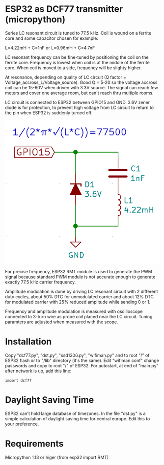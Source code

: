 # ESP32 as DCF77 transmitter (micropython)

Series LC resonant circuit is tuned to 77.5 kHz.
Coil is wound on a ferrite core
and some capacitor chosen for example:

L=4.22mH + C=1nF or L=0.96mH + C=4.7nF

LC resonant frequency can be fine-tuned by positioning the coil
on the ferrite core. Frequency is lowest when coil is at the middle
of the ferrite core. When coil is moved to a side, frequency will
be slighty higher.

At resonance, depending on quality of LC circuit (Q factor =
Voltage_accross_L/Voltage_source). Good Q = 5-20 so
the voltage accross coil can be 15-60V when driven
with 3.3V source. The signal can reach few meters
and cover one average room, but can't reach thru
multiple rooms.

LC circuit is connected to ESP32 between
GPIO15 and GND. 3.6V zener diode is for
protection, to prevent high voltage
from LC circuit to return to the pin when
ESP32 is suddenly turned off.

![LC circuit](/pic/LC.png)

For precise frequency, ESP32 RMT module is used to
generate the PWM signal because standard PWM module is not
accurate enough to generate exactly 77.5 kHz carrier frequency.

Amplitude modulation is done by driving LC resonant
circuit with 2 different duty cycles, about 50% DTC
for unmodulated carrier and about 12% DTC for modulated
carrier with 25% reduced amplitude while sending 0 or 1.

Frequency and amplitude modulation is measured with oscilloscope
connected to 3-turn wire as probe coil placed near the LC circuit.
Tuning paramters are adjusted when measured with the scope.


# Installation

Copy "dcf77.py", "dst.py", "ssd1306.py", "wifiman.py" and
to root "/" of ESP32 flash or to "/lib" directory (it's the same).
Edit "wifiman.conf" change passwords and copy to root "/" of ESP32.
For autostart, at end of "main.py" after network is up,
add this line:

    import dcf77

# Daylight Saving Time

ESP32 can't hold large database of timezones.
In the file "dst.py" is a simple calculation
of daylight saving time for central europe.
Edit this to your preference.

# Requirements

Micropython 1.13 or higer (from esp32 import RMT)
